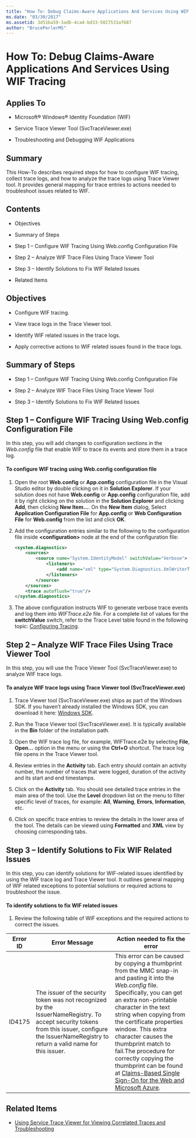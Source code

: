 ```yaml
---
title: "How To: Debug Claims-Aware Applications And Services Using WIF Tracing"
ms.date: "03/30/2017"
ms.assetid: 3d51ba59-3adb-4ca4-bd33-5027531af687
author: "BrucePerlerMS"
---
```

# How To: Debug Claims-Aware Applications And Services Using WIF Tracing
## Applies To  
  
-   Microsoft® Windows® Identity Foundation (WIF)  
  
-   Service Trace Viewer Tool (SvcTraceViewer.exe)  
  
-   Troubleshooting and Debugging WIF Applications  
  
## Summary  
 This How-To describes required steps for how to configure WIF tracing, collect trace logs, and how to analyze the trace logs using Trace Viewer tool. It provides general mapping for trace entries to actions needed to troubleshoot issues related to WIF.  
  
## Contents  
  
-   Objectives  
  
-   Summary of Steps  
  
-   Step 1 – Configure WIF Tracing Using Web.config Configuration File  
  
-   Step 2 – Analyze WIF Trace Files Using Trace Viewer Tool  
  
-   Step 3 – Identify Solutions to Fix WIF Related Issues  
  
-   Related Items  
  
## Objectives  
  
-   Configure WIF tracing.  
  
-   View trace logs in the Trace Viewer tool.  
  
-   Identify WIF related issues in the trace logs.  
  
-   Apply corrective actions to WIF related issues found in the trace logs.  
  
## Summary of Steps  
  
-   Step 1 – Configure WIF Tracing Using Web.config Configuration File  
  
-   Step 2 – Analyze WIF Trace Files Using Trace Viewer Tool  
  
-   Step 3 – Identify Solutions to Fix WIF Related Issues  
  
## Step 1 – Configure WIF Tracing Using Web.config Configuration File  
 In this step, you will add changes to configuration sections in the *Web.config* file that enable WIF to trace its events and store them in a trace log.  
  
#### To configure WIF tracing using Web.config configuration file  
  
1. Open the root **Web.config** or **App.config** configuration file in the Visual Studio editor by double clicking on it in **Solution Explorer**. If your solution does not have **Web.config** or **App.config** configuration file, add it by right clicking on the solution in the **Solution Explorer** and clicking **Add**, then clicking **New Item…**. On the **New Item** dialog, Select **Application Configuration File** for **App.config** or **Web Configuration File** for **Web.config** from the list and click **OK**.  
  
2. Add the configuration entries similar to the following to the configuration file inside **\<configuration>** node at the end of the configuration file:  
  
    ```xml  
    <system.diagnostics>  
        <sources>  
            <source name="System.IdentityModel" switchValue="Verbose">  
                <listeners>  
                    <add name="xml" type="System.Diagnostics.XmlWriterTraceListener" initializeData="WIFTrace.e2e"/>  
                </listeners>  
            </source>  
        </sources>  
        <trace autoflush="true"/>  
    </system.diagnostics>  
    ```  
  
3. The above configuration instructs WIF to generate verbose trace events and log them into *WIFTrace.e2e* file. For a complete list of values for the **switchValue** switch, refer to the Trace Level table found in the following topic: [Configuring Tracing](../wcf/diagnostics/tracing/configuring-tracing.md).  
  
## Step 2 – Analyze WIF Trace Files Using Trace Viewer Tool  
 In this step, you will use the Trace Viewer Tool (SvcTraceViewer.exe) to analyze WIF trace logs.  
  
#### To analyze WIF trace logs using Trace Viewer tool (SvcTraceViewer.exe)  
  
1. Trace Viewer tool (SvcTraceViewer.exe) ships as part of the Windows SDK. If you haven’t already installed the Windows SDK, you can download it here: [Windows SDK](https://www.microsoft.com/download/en/details.aspx?id=8279).  
  
2. Run the Trace Viewer tool (SvcTraceViewer.exe). It is typically available in the **Bin** folder of the installation path.  
  
3. Open the WIF trace log file, for example, WIFTrace.e2e by selecting **File**, **Open…** option in the menu or using the **Ctrl+O** shortcut. The trace log file opens in the Trace Viewer tool.  
  
4. Review entries in the **Activity** tab. Each entry should contain an activity number, the number of traces that were logged, duration of the activity and its start and end timestamps.  
  
5. Click on the **Activity** tab. You should see detailed trace entries in the main area of the tool. Use the **Level** dropdown list on the menu to filter specific level of traces, for example: **All**, **Warning**, **Errors**, **Information**, etc.  
  
6. Click on specific trace entries to review the details in the lower area of the tool. The details can be viewed using **Formatted** and **XML** view by choosing corresponding tabs.  
  
## Step 3 – Identify Solutions to Fix WIF Related Issues  
 In this step, you can identify solutions for WIF-related issues identified by using the WIF trace log and Trace Viewer tool. It outlines general mapping of WIF related exceptions to potential solutions or required actions to troubleshoot the issue.  
  
#### To identify solutions to fix WIF related issues  
  
1. Review the following table of WIF exceptions and the required actions to correct the issues.  
  
|**Error ID**|**Error Message**|**Action needed to fix the error**|  
|-|-|-|  
|ID4175|The issuer of the security token was not recognized by the IssuerNameRegistry.  To accept security tokens from this issuer, configure the IssuerNameRegistry to return a valid name for this issuer.|This error can be caused by copying a thumbprint from the MMC snap-in and pasting it into the *Web.config* file. Specifically, you can get an extra non-printable character in the text string when copying from the certificate properties window. This extra character causes the thumbprint match to fail.The procedure for correctly copying the thumbprint can be found at [Claims-Based Single Sign-On for the Web and Microsoft Azure](https://docs.microsoft.com/previous-versions/msp-n-p/ff359102%28v=pandp.10%29).|  
  
## Related Items  
  
-   [Using Service Trace Viewer for Viewing Correlated Traces and Troubleshooting](../wcf/diagnostics/tracing/using-service-trace-viewer-for-viewing-correlated-traces-and-troubleshooting.md)
